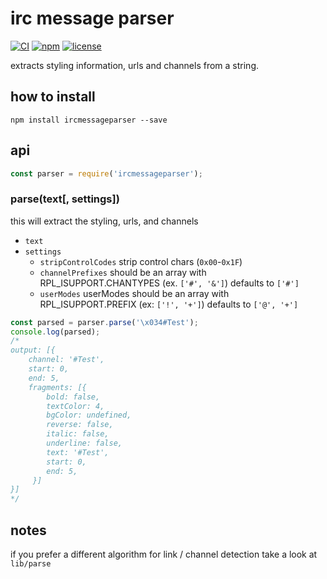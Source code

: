 # irc message parser

[![CI](https://github.com/Bonuspunkt/ircmessageparser/actions/workflows/ci.yml/badge.svg)](https://github.com/Bonuspunkt/ircmessageparser/actions/workflows/ci.yml)
[![npm](https://img.shields.io/npm/v/ircmessageparser.svg)](https://www.npmjs.com/package/ircmessageparser)
[![license](https://img.shields.io/npm/l/ircmessageparser.svg)](https://tldrlegal.com/license/-isc-license)

extracts styling information, urls and channels from a string.

## how to install
```
npm install ircmessageparser --save
```

## api
``` js
const parser = require('ircmessageparser');
```

### parse(text[, settings])
this will extract the styling, urls, and channels

- `text`
- `settings`
    - `stripControlCodes` strip control chars (`0x00`-`0x1F`)
    - `channelPrefixes` should be an array with RPL_ISUPPORT.CHANTYPES (ex. `['#', '&']`) defaults to `['#']`
    - `userModes` userModes should be an array with RPL_ISUPPORT.PREFIX (ex: `['!', '+']`) defaults to `['@', '+']`

``` js
const parsed = parser.parse('\x034#Test');
console.log(parsed);
/*
output: [{
    channel: '#Test',
    start: 0,
    end: 5,
    fragments: [{
        bold: false,
        textColor: 4,
        bgColor: undefined,
        reverse: false,
        italic: false,
        underline: false,
        text: '#Test',
        start: 0,
        end: 5,
     }]
}]
*/
```

## notes
if you prefer a different algorithm for link / channel detection take a look at `lib/parse`
